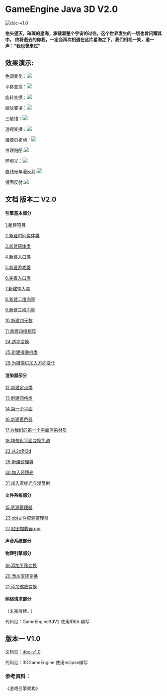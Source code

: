 # GameEngine Java 3D V2.0

![doc-v1.0](./pic/0.jpg)

**抬头望天，璀璨的星海，承载着整个宇宙的过往。这个世界发生的一切也曾闪耀其中。
终将逝去的你我，一定会再次相遇在这片星海之下。我们相视一笑，道一声：“我也曾来过”**


## 效果演示:

色调变化：![](./pic/3.gif)

平移变换：![](./pic/transoform.gif)

旋转变换：![](./pic/4.gif)

缩放变换：![](./pic/5.gif)

三棱锥：![](./pic/6.gif)

透视变换：![](./doc/基本架构/pic/24.gif)

摄像机移动：![](./doc/基本架构/pic/25.gif)

纹理贴图:![](./doc/文件系统/pic/27.gif)

环境光：![](./doc/渲染器/pic/30.gif)

直线光与漫反射:![](./doc/渲染器/pic/31.gif)

镜面反射:![](./doc/渲染器/pic/32.gif)

## 文档 版本二 V2.0

#### 引擎基本部分

[1.新建项目](./doc/基本架构/1.新建项目.md)

[2.新建时间实体类](./doc/基本架构/2.新建时间实体类.md)

[3.新建窗体类](./doc/基本架构/3.新建窗体类.md)

[4.新建入口类](./doc/基本架构/4.新建入口类.md)

[5.新建游戏类](./doc/基本架构/5.新建游戏类.md)

[6.完善入口类](./doc/基本架构/6.完善入口类.md)

[7.新建输入类](./doc/基本架构/7.新建输入类.md)

[8.新建二维向量](./doc/基本架构/8.新建二维向量.md)

[9.新建三维向量](./doc/基本架构/9.新建三维向量.md)

[10.新建四元数](./doc/基本架构/10.新建四元数.md)

[11.新建四维矩阵](./doc/基本架构/11.新建四维矩阵.md)

[24.透视变换](./doc/基本架构/24.透视变换.md)

[25.新建摄像机类](./doc/基本架构/25.新建摄像机类.md)

[29.为摄像机加入方向变化](./doc/基本架构/29.为摄像机加入方向变化.md)



#### 渲染器部分

[12.新建定点类](./doc/渲染器/12.新建定点类.md)

[13.新建网格类](./doc/渲染器/13.新建网格类.md)

[14.第一个平面](./doc/渲染器/14.第一个平面.md)

[16.新建着色器](./doc/渲染器/16.新建着色器.md)

[17.为我们的第一个平面渲染材质](./doc/渲染器/17.为我们的第一个平面渲染材质.md)

[18.均匀化平面变换色调](./doc/渲染器/18.均匀化平面变换色调.md)

[22.从2d到3d](./doc/渲染器/22.从2d到3d.md)

[28.新建纹理类](./doc/渲染器/28.新建纹理类.md)

[30.加入环境光](./doc/基本架构/30.加入环境光)

[31.加入直线光与漫反射](./doc/渲染器/31.加入直线光与漫反射.md)

#### 文件系统部分

[15.资源管理器](./doc/文件系统/15.资源管理器.md)

[23.obj文件资源管理器](./doc/文件系统/23.obj文件资源管理器.md)

[27.贴图加载器.md](./doc/文件系统/27.贴图加载器.md)



#### 声音系统部分


#### 物理引擎部分

[19.添加平移变换](./doc/物理引擎/19.添加平移变换.md)

[20.添加旋转变换](./doc/物理引擎/20.添加旋转变换.md)

[21.添加缩放变换](./doc/物理引擎/21.添加缩放变换.md)


#### 网络请求部分

（未完待续...）

代码见：GameEngine3dV2 使用IDEA 编写


## 版本一 V1.0

文档见：[doc-v1.0](./版本一.md)

代码见：3DGameEngine 使用eclipse编写


### 参考资料：

《游戏引擎架构》 